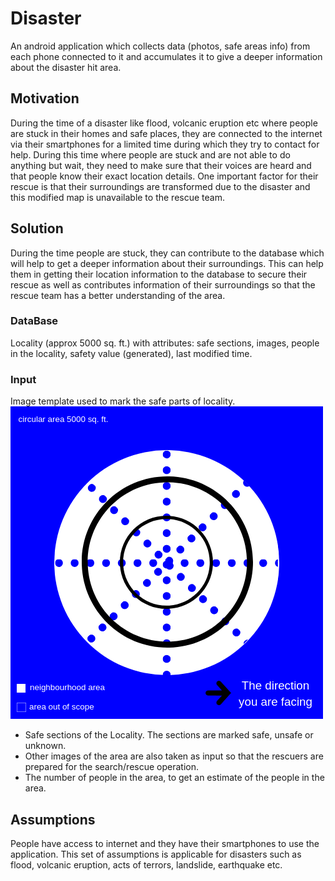 # Disaster
An android application which collects data (photos, safe areas info) from each phone connected to it and accumulates it to give a deeper information about the disaster hit area.

## Motivation
During the time of a disaster like flood, volcanic eruption etc where people are stuck in their homes and safe places, they are connected to the internet via their smartphones for a limited time during which they try to contact for help. During this time where people are stuck and are not able to do anything but wait, they need to make sure that their voices are heard and that people know their exact location details. One important factor for their rescue is that their surroundings are transformed due to the disaster and this modified map is unavailable to the rescue team.

## Solution
During the time people are stuck, they can contribute to the database which will help to get a deeper information about their surroundings. This can help them in getting their location information to the database to secure their rescue as well as contributes information of their surroundings so that the rescue team has a better understanding of the area.

### DataBase
Locality (approx 5000 sq. ft.) with attributes: safe sections, images, people in the locality, safety value (generated), last modified time.

### Input
Image template used to mark the safe parts of locality.  
![Locality info](https://raw.githubusercontent.com/sibby97/Disaster/master/images/area_layout.png "Locality info")
- Safe sections of the Locality. The sections are marked safe, unsafe or unknown.
- Other images of the area are also taken as input so that the rescuers are prepared for the search/rescue operation.
- The number of people in the area, to get an estimate of the people in the area.

## Assumptions
People have access to internet and they have their smartphones to use the application. This set of assumptions is applicable for disasters such as flood, volcanic eruption, acts of terrors, landslide, earthquake etc.
